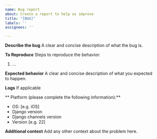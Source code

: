 ```yaml
---
name: Bug report
about: Create a report to help us improve
title: "[BUG]"
labels: ''
assignees: ''

---
```


**Describe the bug**
A clear and concise description of what the bug is.

**To Reproduce**
Steps to reproduce the behavior:
1. ...

**Expected behavior**
A clear and concise description of what you expected to happen.

**Logs**
If applicable

** Platform (please complete the following information):**
 - OS: [e.g. iOS]
 - Django version
 - Django channels version
 - Version [e.g. 22]

**Additional context**
Add any other context about the problem here.
